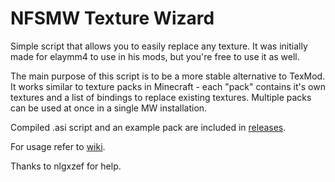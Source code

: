 # NFSMW Texture Wizard

Simple script that allows you to easily replace any texture. It was initially made for elaymm4 to use in his mods, but you're free to use it as well.

The main purpose of this script is to be a more stable alternative to TexMod. It works similar to texture packs in Minecraft - each "pack" contains it's own textures and a list of bindings to replace existing textures. Multiple packs can be used at once in a single MW installation.

Compiled .asi script and an example pack are included in <a href=https://github.com/R-033/texwizard/releases>releases</a>.

For usage refer to <a href=https://github.com/R-033/texwizard/wiki>wiki</a>.

Thanks to nlgxzef for help.
